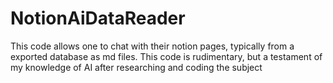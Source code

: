 # NotionAiDataReader
This code allows one to chat with their notion pages, typically from a exported database as md files. This code is rudimentary, but a testament of my knowledge of AI after researching and coding the subject

